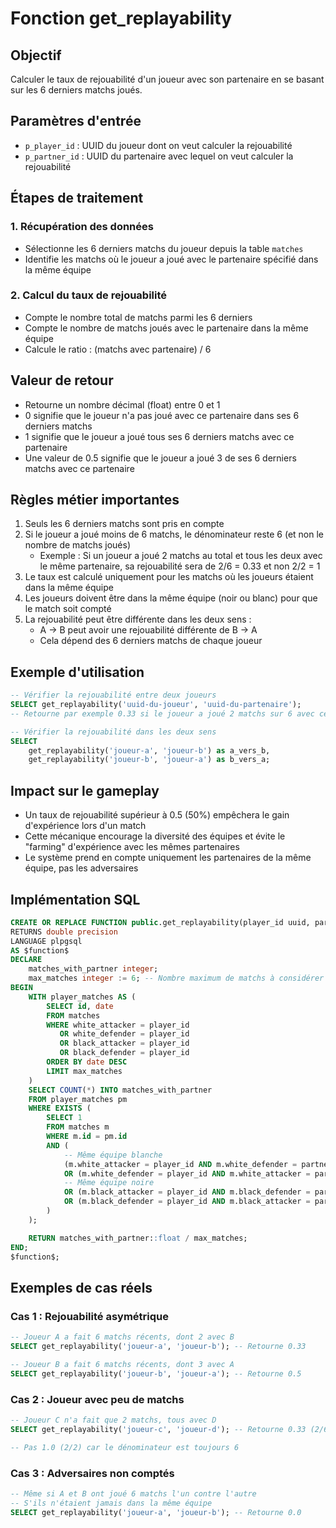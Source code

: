 # Fonction get_replayability

## Objectif
Calculer le taux de rejouabilité d'un joueur avec son partenaire en se basant sur les 6 derniers matchs joués.

## Paramètres d'entrée
- `p_player_id` : UUID du joueur dont on veut calculer la rejouabilité
- `p_partner_id` : UUID du partenaire avec lequel on veut calculer la rejouabilité

## Étapes de traitement

### 1. Récupération des données
- Sélectionne les 6 derniers matchs du joueur depuis la table `matches`
- Identifie les matchs où le joueur a joué avec le partenaire spécifié dans la même équipe

### 2. Calcul du taux de rejouabilité
- Compte le nombre total de matchs parmi les 6 derniers
- Compte le nombre de matchs joués avec le partenaire dans la même équipe
- Calcule le ratio : (matchs avec partenaire) / 6

## Valeur de retour
- Retourne un nombre décimal (float) entre 0 et 1
- 0 signifie que le joueur n'a pas joué avec ce partenaire dans ses 6 derniers matchs
- 1 signifie que le joueur a joué tous ses 6 derniers matchs avec ce partenaire
- Une valeur de 0.5 signifie que le joueur a joué 3 de ses 6 derniers matchs avec ce partenaire

## Règles métier importantes
1. Seuls les 6 derniers matchs sont pris en compte
2. Si le joueur a joué moins de 6 matchs, le dénominateur reste 6 (et non le nombre de matchs joués)
   - Exemple : Si un joueur a joué 2 matchs au total et tous les deux avec le même partenaire, sa rejouabilité sera de 2/6 = 0.33 et non 2/2 = 1
3. Le taux est calculé uniquement pour les matchs où les joueurs étaient dans la même équipe
4. Les joueurs doivent être dans la même équipe (noir ou blanc) pour que le match soit compté
5. La rejouabilité peut être différente dans les deux sens :
   - A → B peut avoir une rejouabilité différente de B → A
   - Cela dépend des 6 derniers matchs de chaque joueur

## Exemple d'utilisation
```sql
-- Vérifier la rejouabilité entre deux joueurs
SELECT get_replayability('uuid-du-joueur', 'uuid-du-partenaire');
-- Retourne par exemple 0.33 si le joueur a joué 2 matchs sur 6 avec ce partenaire

-- Vérifier la rejouabilité dans les deux sens
SELECT 
    get_replayability('joueur-a', 'joueur-b') as a_vers_b,
    get_replayability('joueur-b', 'joueur-a') as b_vers_a;
```

## Impact sur le gameplay
- Un taux de rejouabilité supérieur à 0.5 (50%) empêchera le gain d'expérience lors d'un match
- Cette mécanique encourage la diversité des équipes et évite le "farming" d'expérience avec les mêmes partenaires
- Le système prend en compte uniquement les partenaires de la même équipe, pas les adversaires

## Implémentation SQL
```sql
CREATE OR REPLACE FUNCTION public.get_replayability(player_id uuid, partner_id uuid)
RETURNS double precision
LANGUAGE plpgsql
AS $function$
DECLARE
    matches_with_partner integer;
    max_matches integer := 6; -- Nombre maximum de matchs à considérer
BEGIN
    WITH player_matches AS (
        SELECT id, date
        FROM matches
        WHERE white_attacker = player_id 
           OR white_defender = player_id 
           OR black_attacker = player_id 
           OR black_defender = player_id
        ORDER BY date DESC
        LIMIT max_matches
    )
    SELECT COUNT(*) INTO matches_with_partner
    FROM player_matches pm
    WHERE EXISTS (
        SELECT 1 
        FROM matches m 
        WHERE m.id = pm.id
        AND (
            -- Même équipe blanche
            (m.white_attacker = player_id AND m.white_defender = partner_id)
            OR (m.white_defender = player_id AND m.white_attacker = partner_id)
            -- Même équipe noire
            OR (m.black_attacker = player_id AND m.black_defender = partner_id)
            OR (m.black_defender = player_id AND m.black_attacker = partner_id)
        )
    );

    RETURN matches_with_partner::float / max_matches;
END;
$function$;
```

## Exemples de cas réels

### Cas 1 : Rejouabilité asymétrique
```sql
-- Joueur A a fait 6 matchs récents, dont 2 avec B
SELECT get_replayability('joueur-a', 'joueur-b'); -- Retourne 0.33

-- Joueur B a fait 6 matchs récents, dont 3 avec A
SELECT get_replayability('joueur-b', 'joueur-a'); -- Retourne 0.5
```

### Cas 2 : Joueur avec peu de matchs
```sql
-- Joueur C n'a fait que 2 matchs, tous avec D
SELECT get_replayability('joueur-c', 'joueur-d'); -- Retourne 0.33 (2/6)

-- Pas 1.0 (2/2) car le dénominateur est toujours 6
```

### Cas 3 : Adversaires non comptés
```sql
-- Même si A et B ont joué 6 matchs l'un contre l'autre
-- S'ils n'étaient jamais dans la même équipe
SELECT get_replayability('joueur-a', 'joueur-b'); -- Retourne 0.0
``` 